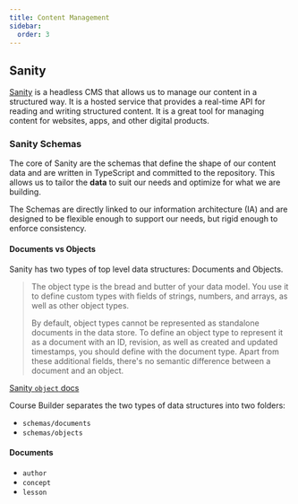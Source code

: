```yaml
---
title: Content Management
sidebar:
  order: 3
---
```


## Sanity

[Sanity](https://www.sanity.io/) is a headless CMS that allows us to manage our content in a structured way. It is a hosted service that provides a real-time API for reading and writing structured content. It is a great tool for managing content for websites, apps, and other digital products.

### Sanity Schemas

The core of Sanity are the schemas that define the shape of our content data 
and are written in TypeScript and committed to the repository. This allows us to
tailor the **data** to suit our needs and optimize for what we are building.

The Schemas are directly linked to our information architecture (IA) and are
designed to be flexible enough to support our needs, but rigid enough to
enforce consistency.

#### Documents vs Objects

Sanity has two types of top level data structures: Documents and Objects.

> The object type is the bread and butter of your data model. You use it to define custom types with fields of strings, numbers, and arrays, as well as other object types.
>
> By default, object types cannot be represented as standalone documents in the data store. To define an object type to represent it as a document with an ID, revision, as well as created and updated timestamps, you should define with the document type. Apart from these additional fields, there's no semantic difference between a document and an object.

[Sanity `object` docs](https://www.sanity.io/docs/object-type)
 
Course Builder separates the two types of data structures into two folders:

- `schemas/documents`
- `schemas/objects`

#### Documents

- `author`
- `concept`
- `lesson`